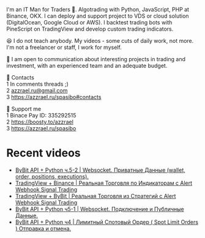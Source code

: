 I'm an IT Man for Traders 🤑. Algotrading with Python, JavaScript, PHP at Binance, OKX. 
I can deploy and support project to VDS or cloud solution (DigitalOcean, Google Cloud or AWS). I backtest trading bots with PineScript on TradingView and develop custom trading indicators.

😆 I do not teach anybody. My videos - some cuts of daily work, not more. I'm not a freelancer or staff, I work for myself.

🖖 I am open to communication about interesting projects in trading and investment, with an experienced team and an adequate budget.

👀 Contacts \
1 In comments threads ;) \
2 azzrael.ru@gmail.com \
3 https://azzrael.ru/spasibo#contacts

🤑 Support me \
1 Binace Pay ID: 335292515 \
2 https://boosty.to/azzrael \
3 https://azzrael.ru/spasibo

# Recent videos

<!-- AZZCODEYT:START -->
- [ByBit API + Python ч.5-2 | Websocket. Приватные Данные &lpar;wallet, order, positions, executions&rpar;.](https://www.youtube.com/watch?v=5oZvSWKGyFU)
- [TradingView + Binance | Реальная Торговля по Индикаторам с Alert Webhook Signal Trading](https://www.youtube.com/watch?v=VCPZUhIJsfM)
- [TradingView + ByBit | Реальная Торговля из Стратегий с Alert Webhook Signal Trading](https://www.youtube.com/watch?v=D5Inyt2RalQ)
- [ByBit API + Python ч5-1 | Websocket. Подключение и Публичные Данные.](https://www.youtube.com/watch?v=8SY-G0Hk64Y)
- [ByBit API + Python ч4 | Лимитный Спотовый Ордер &lpar; Spot Limit Orders &rpar; Отправка и отмена.](https://www.youtube.com/watch?v=P8K30dB85rM)
<!-- AZZCODEYT:END -->

